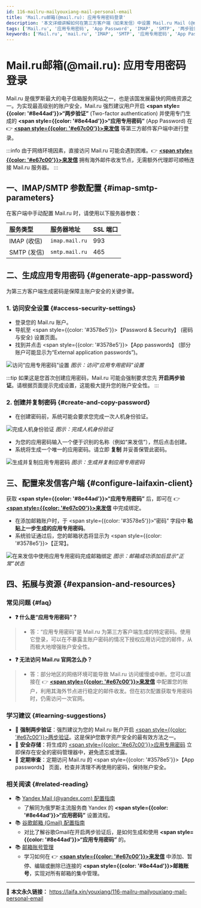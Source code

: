```yaml
---
id: 116-mailru-mailyouxiang-mail-personal-email
title: 'Mail.ru邮箱(@mail.ru): 应用专用密码登录'
description: '本文详细讲解如何在第三方客户端（如来发信）中设置 Mail.ru Mail (@mail.ru)。内容覆盖登录 Mail.ru 账户、开启两步验证、生成并使用“应用专用密码”（App Password）完成绑定的完整步骤。'
tags: ['Mail.ru', '应用专用密码', 'App Password', 'IMAP', 'SMTP', '两步验证', '邮箱配置']
keywords: ['Mail.ru', 'mail.ru', 'IMAP', 'SMTP', '应用专用密码', 'App Password', '两步验证', '2FA', '邮箱配置', '俄罗斯邮箱']
---
```


# Mail.ru邮箱(@mail.ru): 应用专用密码登录

Mail.ru 是俄罗斯最大的电子信箱服务网站之一，也是该国发展最快的网络资源之一。为实现最高级别的账户安全，Mail.ru 强烈建议用户开启 **<span style={{color: '#8e44ad'}}>“两步验证”</span>** (Two-factor authentication) 并使用专门生成的 **<span style={{color: '#8e44ad'}}>“应用专用密码”</span>** (App Password) 在 👉 [**<span style={{color: '#e67c00'}}>来发信</span>**](https://laifaxin.com) 等第三方邮件客户端中进行登录。

:::info
由于网络环境因素，直接访问 Mail.ru 可能会遇到困难。👉 [**<span style={{color: '#e67c00'}}>来发信</span>**](https://laifaxin.com) 拥有海外邮件收发节点，无需额外代理即可顺畅连接 Mail.ru 服务器。
:::

## 一、IMAP/SMTP 参数配置 {#imap-smtp-parameters}

在客户端中手动配置 Mail.ru 时，请使用以下服务器参数：

| **服务类型** | **服务器地址** | **SSL 端口** |
| :--- | :--- | :--- |
| IMAP (收信) | `imap.mail.ru` | 993 |
| SMTP (发信) | `smtp.mail.ru` | 465 |

## 二、生成应用专用密码 {#generate-app-password}

为第三方客户端生成密码是保障主账户安全的关键步骤。

### 1. 访问安全设置 {#access-security-settings}

-   登录您的 Mail.ru 账户。
-   导航至 <span style={{color: '#3578e5'}}>【Password & Security】</span> (密码与安全) 设置页面。
-   找到并点击 <span style={{color: '#3578e5'}}>【App passwords】</span> (部分账户可能显示为“External application passwords”)。

![访问“应用专用密码”设置](https://cos.files.maozhishi.com/data/web/web-files/img/1721145171266.png)
_图示：访问“应用专用密码”设置_

:::tip
如果这是您首次创建应用密码，Mail.ru 可能会强制要求您先 **开启两步验证**。请根据页面提示完成设置，这能极大提升您的账户安全性。
:::

### 2. 创建并复制密码 {#create-and-copy-password}

-   在创建密码前，系统可能会要求您完成一次人机身份验证。

![完成人机身份验证](https://cos.files.maozhishi.com/data/web/web-files/img/1721145171267.png)
_图示：完成人机身份验证_

-   为您的应用密码输入一个便于识别的名称（例如“来发信”），然后点击创建。
-   系统将生成一个唯一的应用密码。请立即 **复制** 并妥善保管此密码。

![生成并复制应用专用密码](https://cos.files.maozhishi.com/data/web/web-files/img/1721145171268.png)
_图示：生成并复制应用专用密码_

## 三、配置来发信客户端 {#configure-laifaxin-client}

获取 **<span style={{color: '#8e44ad'}}>“应用专用密码”</span>** 后，即可在 👉 [**<span style={{color: '#e67c00'}}>来发信</span>**](https://laifaxin.com) 中完成绑定。

-   在添加邮箱账户时，于 <span style={{color: '#3578e5'}}>“密码”</span> 字段中 **粘贴上一步生成的应用专用密码**。
-   系统验证通过后，您的邮箱状态将显示为 <span style={{color: '#3578e5'}}>【正常】</span>。

![在来发信中使用应用专用密码完成邮箱绑定](https://cos.files.maozhishi.com/data/web/web-files/img/1721145171272.png)
_图示：邮箱成功添加后显示“正常”状态_

## 四、拓展与资源 {#expansion-and-resources}

### 常见问题 {#faq}

- **❓ 什么是“应用专用密码”？**
> - 答：“应用专用密码”是 Mail.ru 为第三方客户端生成的特定密码。使用它登录，可以在不暴露主账户密码的情况下授权应用访问您的邮件，从而极大地增强账户安全性。

- **❓ 无法访问 Mail.ru 官网怎么办？**
> - 答：部分地区的网络环境可能导致 Mail.ru 访问缓慢或中断。您可以直接在 👉 [**<span style={{color: '#e67c00'}}>来发信</span>**](https://laifaxin.com) 中配置您的账户，利用其海外节点进行稳定的邮件收发。但在初次配置获取专用密码时，仍需访问一次官网。

### 学习建议 {#learning-suggestions}

-   🔐 **强制两步验证**：强烈建议为您的 Mail.ru 账户开启 <u><span style={{color: '#e67c00'}}>两步验证</span></u>。这是保护您数字资产安全的最有效方法之一。
-   📝 **安全存储**：将生成的 <u><span style={{color: '#e67c00'}}>应用专用密码</span></u> 立即保存在安全的密码管理器中，避免遗忘或泄露。
-   🔄 **定期审查**：定期访问 Mail.ru 的 <span style={{color: '#3578e5'}}>【App passwords】</span> 页面，检查并清理不再使用的密码，保持账户安全。

### 相关阅读 {#related-reading}

- 📚 [Yandex Mail (@yandex.com) 配置指南](./115-yandex-yandexyouxiang-yandex-personal-email)
  -   了解同为俄罗斯主流服务商 Yandex 的 **<span style={{color: '#8e44ad'}}>“应用密码”</span>** 设置流程。
- 📚 [谷歌邮箱 (Gmail) 配置指南](./101-guge-gmailyouxiang-google-personal-email)
  -   对比了解谷歌Gmail在开启两步验证后，是如何生成和使用 **<span style={{color: '#8e44ad'}}>“应用专用密码”</span>** 的。
- 📚 [邮箱账号管理](../zhinan/email-account)
    - 学习如何在 👉 [**<span style={{color: '#e67c00'}}>来发信</span>**](https://laifaxin.com) 中添加、暂停、编辑或删除已连接的 **<span style={{color: '#8e44ad'}}>邮箱账号</span>**，实现对所有邮箱的集中管理。

---

🔗 **本文永久链接：** https://laifa.xin/youxiang/116-mailru-mailyouxiang-mail-personal-email